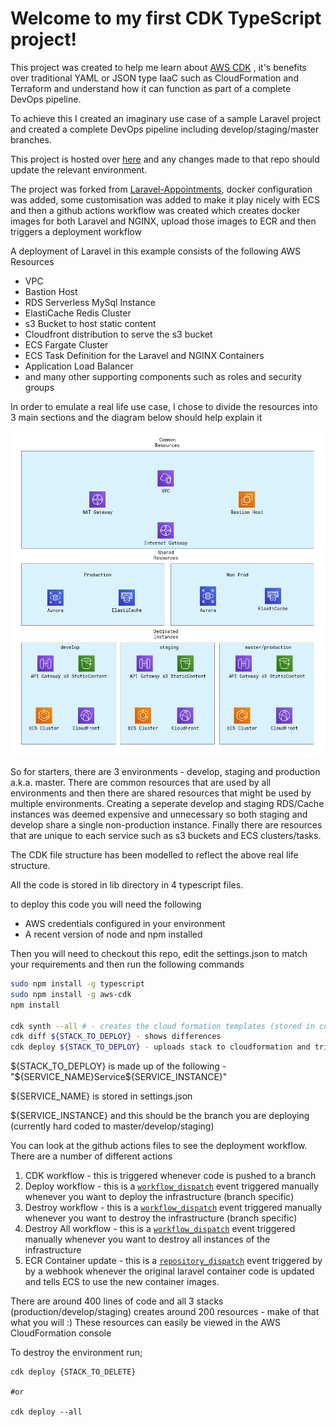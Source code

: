 # Welcome to my first CDK TypeScript project!

This project was created to help me learn about [AWS CDK](https://docs.aws.amazon.com/cdk/latest/guide/home.html) , it's benefits over traditional YAML or JSON type IaaC such as CloudFormation and Terraform and understand how it can function as part of a complete DevOps pipeline.

To achieve this I created an imaginary use case of a sample Laravel project and created a complete DevOps pipeline including develop/staging/master branches.

This project is hosted over [here](https://github.com/dniasoff/Laravel-Appointments) and any changes made to that repo should update the relevant environment.

The project was forked from [Laravel-Appointments](https://github.com/LaravelDaily/Laravel-Appointments), docker configuration was added, some customisation was added to make it play nicely with ECS and then a github actions workflow was created which creates docker images for both Laravel and NGINX, upload those images to ECR and then triggers a deployment workflow 

A deployment of Laravel in this example consists of the following AWS Resources

 - VPC
 - Bastion Host
 - RDS Serverless MySql Instance
 - ElastiCache Redis Cluster
 - s3 Bucket to host static content
 - Cloudfront distribution to serve the s3 bucket
 - ECS Fargate Cluster
 - ECS Task Definition for the Laravel and NGINX Containers
 - Application Load Balancer 
 - and many other supporting components such as roles and security groups

In order to emulate a real life use case, I chose to divide the resources into 3 main sections and the diagram below should help explain it

![environment structure](https://raw.githubusercontent.com/dniasoff/cdk_laravel/master/media/cdk_structure.png)

So for starters, there are 3 environments - develop, staging and production a.k.a. master.
There are common resources that are used by all environments and then there are shared resources that might be used by multiple environments. Creating a seperate develop and staging RDS/Cache instances was deemed expensive and unnecessary so both staging and develop share a single non-production instance. Finally there are resources that are unique to each service such as s3 buckets and ECS clusters/tasks.

The CDK file structure has been modelled to reflect the above real life structure.

All the code is stored in lib directory in 4 typescript files.

to deploy this code you will need the following 

- AWS credentials configured in your environment
- A recent version of node and npm installed

Then you will need to checkout this repo, edit the settings.json to match your requirements and then run the following commands

```bash
sudo npm install -g typescript
sudo npm install -g aws-cdk
npm install

cdk synth --all # - creates the cloud formation templates (stored in cdk.out dir)
cdk diff ${STACK_TO_DEPLOY} - shows differences
cdk deploy ${STACK_TO_DEPLOY} - uploads stack to cloudformation and triggers a deploy/update
```

${STACK_TO_DEPLOY} is made up of the following - "${SERVICE_NAME}Service${SERVICE_INSTANCE}" 

${SERVICE_NAME} is stored in settings.json

${SERVICE_INSTANCE} and this should be the branch you are deploying (currently hard coded to master/develop/staging)

You can look at the github actions files to see the deployment workflow. There are a number of different actions 

 1. CDK workflow - this is triggered whenever code is pushed to a branch
 2. Deploy workflow -  this is a [`workflow_dispatch`](https://docs.github.com/en/webhooks/event-payloads/#workflow_dispatch) event triggered manually whenever you want to deploy the infrastructure (branch specific)
 3. Destroy workflow -  this is a [`workflow_dispatch`](https://docs.github.com/en/webhooks/event-payloads/#workflow_dispatch) event triggered manually whenever you want to destroy the infrastructure (branch specific)
 4. Destroy All workflow -  this is a [`workflow_dispatch`](https://docs.github.com/en/webhooks/event-payloads/#workflow_dispatch) event triggered manually whenever you want to destroy all instances of the infrastructure
 5. ECR Container update - this is a [`repository_dispatch`](https://docs.github.com/en/webhooks/event-payloads/#repository_dispatch) event triggered by by a webhook whenever the original laravel container code is updated and tells ECS to use the new container images.

There are around 400 lines of code and all 3 stacks (production/develop/staging) creates around 200 resources - make of that what you will :) These resources can easily be viewed in the AWS CloudFormation console

To destroy the environment run;

```
cdk deploy {STACK_TO_DELETE}

#or

cdk deploy --all
```


